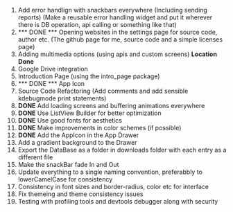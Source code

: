 1. Add error handlign with snackbars everywhere (Including sending reports) (Make a reusable error handling widget and put it wherever there is DB operation, api calling or something like that)
2. *** DONE *** Opening websites in the settings page for source code, author etc. (The github page for me, source code and a simple licenses page)
3. Adding multimedia options (using apis and custom screens) **Location Done**
4. Google Drive integration
5. Introduction Page (using the intro_page package)
6. *** DONE *** App Icon 
8. Source Code Refactoring (Add comments and add sensible kdebugmode print statements)
9. **DONE** Add loading screens and buffering animations everywhere
10. **DONE** Use ListView Builder for better optimization
11. **DONE** Use good fonts for aesthetics
12. **DONE** Make improvements in color schemes (if possible)
13. **DONE** Add the AppIcon in the App Drawer
14. Add a gradient background to the Drawer
15. Export the DataBase as a folder in downloads folder with each entry as a different file
16. Make the snackBar fade In and Out
17. Update everything to a single naming convention, preferabbly to lowerCamelCase for consistency
18. Consistency in font sizes and border-radius, color etc for interface
19. Fix themeing and theme consistency issues
20. Testing with profiling tools and devtools debugger along with security
